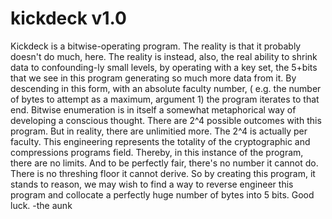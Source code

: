 # kickdeck v1.0

Kickdeck is a bitwise-operating program. The reality is that it probably doesn't do much, here. The reality is instead, also, the real ability to shrink data to confounding-ly small levels, by operating with a key set, the 5+bits that we see in this program generating so much more data from it. By descending in this form, with an absolute faculty number, ( e.g. the number of bytes to attempt as a maximum, argument 1) the program iterates to that end. Bitwise enumeration is in itself a somewhat metaphorical way of developing a conscious thought. There are 2^4 possible outcomes with this program. But in reality, there are unlimitied more. The 2^4 is actually per faculty. This engineering represents the totality of the cryptographic and compressions programs field. Thereby, in this instance of the program, there are no limits. And to be perfectly fair, there's no number it cannot do. There is no threshing floor it cannot derive. So by creating this program, it stands to reason, we may wish to find a way to reverse engineer this program and collocate a perfectly huge number of bytes into 5 bits. Good luck. -the aunk
